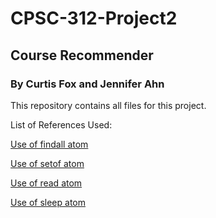 # CPSC-312-Project2

## Course Recommender

### By Curtis Fox and Jennifer Ahn

This repository contains all files for this project.

List of References Used:

[Use of findall atom](http://www.learnprolognow.org/lpnpage.php?pagetype=html&pageid=lpn-htmlse49)

[Use of setof atom](http://www.learnprolognow.org/lpnpage.php?pagetype=html&pageid=lpn-htmlse49)

[Use of read atom](http://www.fraber.de/bap/bap183.html#lib_read)

[Use of sleep atom](http://www.swi-prolog.org/pldoc/man?predicate=sleep/1)